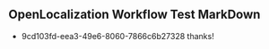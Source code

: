 ## OpenLocalization Workflow Test MarkDown

* 9cd103fd-eea3-49e6-8060-7866c6b27328 
thanks!



<!--HONumber=Jan16_HO4-->
